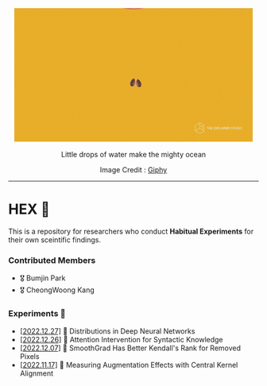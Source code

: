 <center>
<img src="giphy.gif"> 

Little drops of water make the mighty ocean

Image Credit : [Giphy](https://media.giphy.com/media/RCtKcMeeIlIFskmH7C/giphy.gif)

</center>

---

# HEX 🦖

This is a repository for researchers who conduct **Habitual Experiments** for their own sceintific findings.

### Contributed Members 

* 🎖 Bumjin Park
* 🎖 CheongWoong Kang



### Experiments 🧪


* [[2022.12.27]](experiments/3_distributions_in_deep_neural_networks/) 🧪 Distributions in Deep Neural Networks
* [[2022.12.26]](experiments/4_attention_intervention_for_syntactic_knowledge/) 🧪 Attention Intervention for Syntactic Knowledge
* [[2022.12.07]](experiments/2_SmoothGrad_Has_Better_Kendall_s_Rank_for_Removed_Pixels) 🧪 SmoothGrad Has Better Kendall's Rank for Removed Pixels
*  [[2022.11.17]](experiments/1_measuring_augmentation_effects_with_central_kernel_alignment) 🧪 Measuring Augmentation Effects with Central Kernel Alignment
